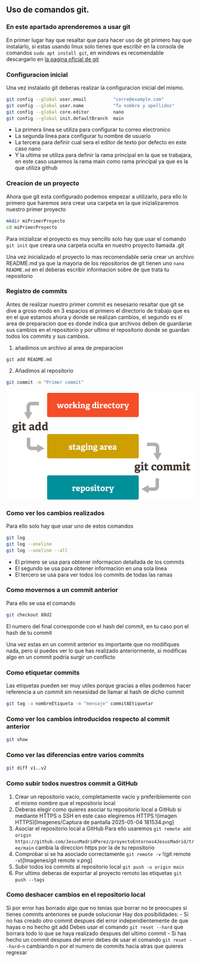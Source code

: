 ## Uso de comandos git.
### En este apartado aprenderemos a usar git

En primer lugar hay que resaltar que para hacer uso de git primero hay que instalarlo, 
si estas usando linux solo tienes que escribir en la consola de comandos
`sudo apt install git`, en windows es recomendable descargarlo en [la pagina oficial de
git](https://git-scm.com/downloads/win)

### Configuracion inicial

Una vez instalado git deberas realizar la configuracion inicial del mismo.
  
```bash
git config --global user.email          "corre@example.com"         
git config --global user.name           "Tu nombre y apellidos"
git config --global core.editor         nano
git config --global init.defaultBranch  main
```

- La primera linea se utiliza para configurar tu correo electronico
- La segunda linea para configurar tu nombre de usuario
- La tercera para definir cual sera el editor de texto por defecto en este caso nano
- Y la ultima se utiliza para definir la rama principal en la que se trabajara,
  en este caso usaremos la rama main como rama principal ya que es la que utiliza github

### Creacion de un proyecto

Ahora que git esta configurado podemos empezar a utilizarlo, para ello lo primero que 
haremos sera crear una carpeta en la que inizializaremos nuestro primer proyecto

```bash
mkdir miPrimerProyecto
cd miPrimerProyecto
```
Para inizializar el proyecto es muy sencillo solo hay que usar el comando `git init` 
que creara una carpeta oculta en nuestro proyecto llamada .git

Una vez inicializado el proyecto lo mas recomendable seria crear un archivo README.md
ya que la mayoria de los repositorios de git tienen uno `nano README.md` en el deberas
escribir informacion sobre de que trata tu repositorio

### Registro de commits

Antes de realizar nuestro primer commit es nesesario resaltar que git se dive a groso 
modo en 3 espacios el primero el directorio de trabajo que es en el que estamos ahora
y donde se realizan cambios, el segundo es el area de preparacion que es donde indica
que archivos deben de guardarse sus cambios en el repositorio y por ultimo el 
repositorio donde se guardan todos los commits y sus cambios.



 
1. añadimos un archivo al area de preparacion
```
git add README.md
``` 
2. Añadimos al repositorio
```bash
git commit -m "Primer commit"
```

![Imagen areas git](Imagenes/git-areas1.png)

### Como ver los cambios realizados

Para ello solo hay que usar uno de estos comandos
~~~bash
git log
git log --oneline
git log --oneline --all

~~~
- El primero se usa para obtener informacion detallada de los commits
- El segundo se usa para obtener informacion en una sola linea 
- El tercero se usa para ver todos los commits de todas las ramas

### Como movernos a un commit anterior

Para ello se usa el comando

~~~bash
git checkout 88d2
~~~

El numero del final corresponde con el hash del commit, en tu caso pon el hash de tu commit


Una vez estas en un commit anterior es importante que no modifiques nada, pero si puedes ver
lo que has realizado anteriormente, si modificas algo en un commit podria surgir un conflicto

### Como etiquetar commits

Las etiquetas pueden ser muy utiles porque gracias a ellas podemos hacer referencia a un commit
 sin nesesidad de llamar al hash de dicho commit
~~~bash
git tag -a nombreEtiqueta -m "mensaje" commitAEtiquetar
~~~

### Como ver los cambios introducidos respecto al commit anterior

~~~bash
git show
~~~

### Como ver las diferencias entre varios commits

~~~bash
git diff v1..v2
~~~

### Como subir todos nuestros commit a GitHub

1. Crear un repositorio vacio, completamente vacio y preferiblemente con el mismo nombre
 	que el repositorio local
2. Deberas elegir como quieres asociar tu repositorio local a GitHub si mediante HTTPS o SSH
 en este caso elegiremos HTTPS
!(imagen HTTPS)[Imagenes/Captura de pantalla 2025-05-04 181534.png]
3. Asociar el repositorio local a GitHub
	Para ello usaremos `git remote add origin https://github.com/JesusMadridPerez/proyectoEntornos4JesusMadrid/tree/main`
	cambia la direccion https por la de tu repositorio
4. Comprobar si se ha asociado correctamente
`git remote -v`
!(git remote -v)[Imagenes/git remote v.png]
5. Subir todos los commits al repositorio local
`git push -u origin main`
6. Por ultimo deberas de exportar al proyecto remoto las etiquetas
`git push --tags`

### Como deshacer cambios en el repositorio local

Si por error has borrado algo que no tenias que borrar no te preocupes si tienes commits anteriores se puede solucionar
Hay dos posibilidades:
	- Si no has creado otro commit despues del error independientemente de que hayas o no hecho git add 
		Debes usar el comando `git reset --hard` que borrara todo lo que se haya realizado despues
		del ultimo commit
	- Si has hecho un commit despues del error debes de usar el comando `git reset --hard~n` cambiando n por el numero
		de commits hacia atras que quieres regresar




